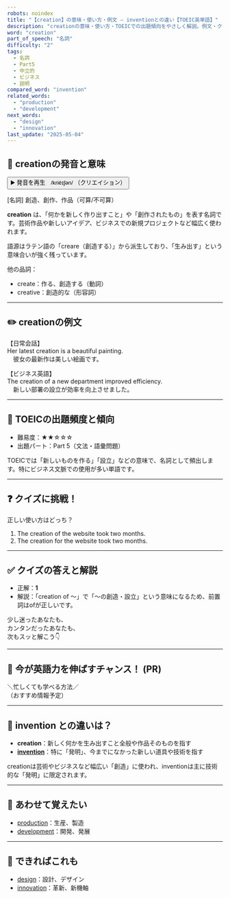 ```yaml
---
robots: noindex
title: "【creation】の意味・使い方・例文 ― inventionとの違い【TOEIC英単語】"
description: "creationの意味・使い方・TOEICでの出題傾向をやさしく解説。例文・クイズ付きでinventionとの違いもわかりやすく学べます。"
word: "creation"
part_of_speech: "名詞"
difficulty: "2"
tags:
  - 名詞
  - Part5
  - 中立的
  - ビジネス
  - 説明
compared_word: "invention"
related_words:
  - "production"
  - "development"
next_words:
  - "design"
  - "innovation"
last_update: "2025-05-04"
---
```


## 🔰 creationの発音と意味

<button class="play-audio" onclick="playTTS('creation')">
  <span class="play-audio-main">
    ▶️ 発音を再生　/kriéɪʃən/
  </span>
  <span class="play-audio-sub">
    （クリエイション）
  </span>
</button>

[名詞] 創造、創作、作品（可算/不可算）

**creation** は、「何かを新しく作り出すこと」や「創作されたもの」を表す名詞です。芸術作品や新しいアイデア、ビジネスでの新規プロジェクトなど幅広く使われます。

語源はラテン語の「creare（創造する）」から派生しており、「生み出す」という意味合いが強く残っています。

他の品詞：  
- create：作る、創造する（動詞）
- creative：創造的な（形容詞）

---

## ✏️ creationの例文

【日常会話】  
Her latest creation is a beautiful painting.  
　彼女の最新作は美しい絵画です。

【ビジネス英語】  
The creation of a new department improved efficiency.  
　新しい部署の設立が効率を向上させました。

---

## 🎯 TOEICの出題頻度と傾向

- 難易度：★★☆☆☆
- 出題パート：Part 5（文法・語彙問題）

TOEICでは「新しいものを作る」「設立」などの意味で、名詞として頻出します。特にビジネス文脈での使用が多い単語です。

---

## ❓ クイズに挑戦！

正しい使い方はどっち？

1. The creation of the website took two months.  
2. The creation for the website took two months.

---

## ✅ クイズの答えと解説

- 正解：**1**
- 解説：「creation of ～」で「～の創造・設立」という意味になるため、前置詞はofが正しいです。

少し迷ったあなたも、  
カンタンだったあなたも、  
次もスッと解こう👇️

---

## 🚀 今が英語力を伸ばすチャンス！ (PR)

<div class="info-center">
＼忙しくても学べる方法／<br>  
（おすすめ情報予定）
</div>

---

## 🤔  invention との違いは？

- **creation**：新しく何かを生み出すこと全般や作品そのものを指す
- **[invention](/invention)**：特に「発明」、今までになかった新しい道具や技術を指す

creationは芸術やビジネスなど幅広い「創造」に使われ、inventionは主に技術的な「発明」に限定されます。

---

## 🧩 あわせて覚えたい

- [production](/production)：生産、製造
- [development](/development)：開発、発展

---

## 📖 できればこれも

- [design](/design)：設計、デザイン
- [innovation](/innovation)：革新、新機軸

<!-- cvid: aid27_bid30 -->

